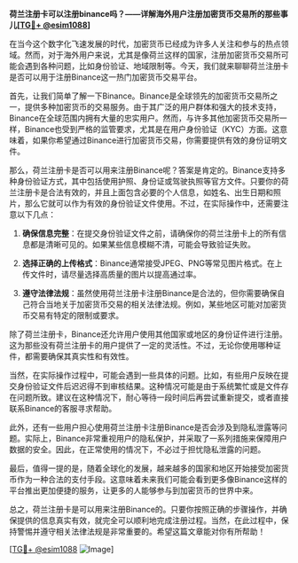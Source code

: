 **荷兰注册卡可以注册binance吗？——详解海外用户注册加密货币交易所的那些事儿[[TG💪+ @esim1088](https://t.me/s/esim1088)]**

在当今这个数字化飞速发展的时代，加密货币已经成为许多人关注和参与的热点领域。然而，对于海外用户来说，尤其是像荷兰这样的国家，注册加密货币交易所可能会遇到各种问题，比如身份验证、地域限制等。今天，我们就来聊聊荷兰注册卡是否可以用于注册Binance这一热门加密货币交易平台。

首先，让我们简单了解一下Binance。Binance是全球领先的加密货币交易所之一，提供多种加密货币的交易服务。由于其广泛的用户群体和强大的技术支持，Binance在全球范围内拥有大量的忠实用户。然而，与许多其他加密货币交易所一样，Binance也受到严格的监管要求，尤其是在用户身份验证（KYC）方面。这意味着，如果你希望通过Binance进行加密货币交易，你需要提供有效的身份证明文件。

那么，荷兰注册卡是否可以用来注册Binance呢？答案是肯定的。Binance支持多种身份验证方式，其中包括使用护照、身份证或驾驶执照等官方文件。只要你的荷兰注册卡是合法有效的，并且上面包含必要的个人信息，如姓名、出生日期和照片，那么它就可以作为有效的身份验证文件使用。不过，在实际操作中，还需要注意以下几点：

1. **确保信息完整**：在提交身份验证文件之前，请确保你的荷兰注册卡上的所有信息都是清晰可见的。如果某些信息模糊不清，可能会导致验证失败。
   
2. **选择正确的上传格式**：Binance通常接受JPEG、PNG等常见图片格式。在上传文件时，请尽量选择高质量的图片以提高通过率。

3. **遵守法律法规**：虽然使用荷兰注册卡注册Binance是合法的，但你需要确保自己符合当地关于加密货币交易的相关法律法规。例如，某些地区可能对加密货币交易有特定的限制或要求。

除了荷兰注册卡，Binance还允许用户使用其他国家或地区的身份证件进行注册。这为那些没有荷兰注册卡的用户提供了一定的灵活性。不过，无论你使用哪种证件，都需要确保其真实性和有效性。

当然，在实际操作过程中，可能会遇到一些具体的问题。比如，有些用户反映在提交身份验证文件后迟迟得不到审核结果。这种情况可能是由于系统繁忙或是文件存在问题所致。建议在这种情况下，耐心等待一段时间后再尝试重新提交，或者直接联系Binance的客服寻求帮助。

此外，还有一些用户担心使用荷兰注册卡注册Binance是否会涉及到隐私泄露等问题。实际上，Binance非常重视用户的隐私保护，并采取了一系列措施来保障用户数据的安全。因此，在正常使用的情况下，不必过于担忧隐私泄露的问题。

最后，值得一提的是，随着全球化的发展，越来越多的国家和地区开始接受加密货币作为一种合法的支付手段。这意味着未来我们可能会看到更多像Binance这样的平台推出更加便捷的服务，让更多的人能够参与到加密货币的世界中来。

总之，荷兰注册卡是可以用来注册Binance的。只要你按照正确的步骤操作，并确保提供的信息真实有效，就完全可以顺利地完成注册过程。当然，在此过程中，保持警惕并遵守相关法律法规是非常重要的。希望这篇文章能对你有所帮助！

[[TG💪+ @esim1088](https://t.me/s/esim1088) ![Image](https://i.postimg.cc/4NQfJmqS/Snipaste-2025-05-13-00-14-12.png)]